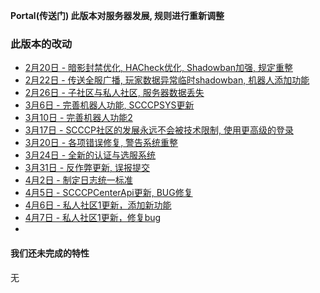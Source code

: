 **Portal(传送门) 此版本对服务器发展, 规则进行重新调整**  
  
### 此版本的改动
* [2月20日 - 暗影封禁优化, HACheck优化, Shadowban加强, 规定重整](2-20)  
* [2月22日 - 传送全服广播, 玩家数据异常临时shadowban, 机器人添加功能](2-22)  
* [2月26日 - 子社区与私人社区, 服务器数据丢失](2-26)  
* [3月6日 - 完善机器人功能, SCCCPSYS更新](3-6)  
* [3月10日 - 完善机器人功能2](3-10)  
* [3月17日 - SCCCP社区的发展永远不会被技术限制, 使用更高级的登录](3-17)  
* [3月20日 - 各项错误修复, 警告系统重整](3-20)  
* [3月24日 - 全新的认证与选服系统](3-24)  
* [3月31日 - 反作弊更新, 误报提交](3-31)  
* [4月2日 - 制定日志统一标准](4-2)  
* [4月5日 - SCCCPCenterApi更新, BUG修复](4-5)  
* [4月6日 - 私人社区1更新，添加新功能](4-6)  
* [4月7日 - 私人社区1更新，修复bug](4-7)  
* 
#### 我们还未完成的特性
无  
